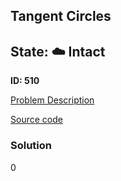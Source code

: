## Tangent Circles

## State: :cloud: **Intact**

**ID: 510**

[Problem Description](https://projecteuler.net/problem=510)

[Source code](main.cpp)

### Solution
0